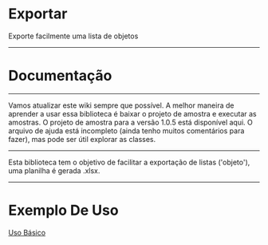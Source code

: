 # **Exportar**

Exporte facilmente uma lista de objetos
***
# **Documentação**
***
Vamos atualizar este wiki sempre que possível. A melhor maneira de aprender a usar essa biblioteca é baixar o projeto de amostra e executar as amostras. O projeto de amostra para a versão 1.0.5 está disponível aqui. O arquivo de ajuda está incompleto (ainda tenho muitos comentários para fazer), mas pode ser útil explorar as classes.
***
Esta biblioteca tem o objetivo de facilitar a exportação de listas ('objeto'), uma planilha é gerada .xlsx.
***
# **Exemplo De Uso**
[Uso Básico](https://github.com/washingtonsantos/Exportar/wiki/Uso-B%C3%A1sico)
